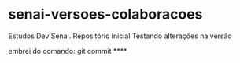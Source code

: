 # senai-versoes-colaboracoes
Estudos Dev Senai. Repositório inicial
Testando alterações na versão


embrei do comando: git commit ****
